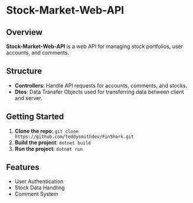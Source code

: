 # Stock-Market-Web-API

## Overview

**Stock-Market-Web-API** is a web API for managing stock portfolios, user accounts, and comments.

## Structure

- **Controllers**: Handle API requests for accounts, comments, and stocks.
- **Dtos**: Data Transfer Objects used for transferring data between client and server.

## Getting Started

1. **Clone the repo**: `git clone https://github.com/teddysmithdev/FinShark.git`
2. **Build the project**: `dotnet build`
3. **Run the project**: `dotnet run`

## Features

- User Authentication
- Stock Data Handling
- Comment System
